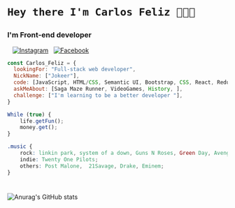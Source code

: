 # <p style="font-family:italic">`Hey there I'm Carlos Feliz 😬😬😬` </p>

### <p>I'm Front-end developer</p>


&nbsp;&nbsp;
 <a href="https://www.instagram.com/feeliz_69/?hl=es-la" target="_blank"><img alt="Instagram" src="https://img.shields.io/badge/<Carlos Feliz>-%23E4405F.svg?style=for-the-badge&logo=Instagram&logoColor=white"/></a>&nbsp;&nbsp;
<a href="https://www.facebook.com/carlosDwayner" target="_blank"><img alt="Facebook" src="https://img.shields.io/badge/Facebook-%231877F2.svg?style=for-the-badge&logo=Facebook&logoColor=white"/></a>

```javascript
const Carlos_Feliz = {
  lookingFor: "Full-stack web developer",
  NickName: ["Jokeer"],
  code: [JavaScript, HTML/CSS, Semantic UI, Bootstrap, CSS, React, Redux],
  askMeAbout: [Saga Maze Runner, VideoGames, History, ],
  challenge: ["I'm learning to be a better developer "],
}
```


```javascript
While (true) {
    life.getFun();
    money.get();
}
```
```css
.music {
    rock: linkin park, system of a down, Guns N Roses, Green Day, Avenged Sevenfold;
    indie: Twenty One Pilots;
    others: Post Malone,  21Savage, Drake, Eminem;
}

```


#

![Anurag's GitHub stats](https://github-readme-stats.vercel.app/api?username=xJokeer&show_icons=true&theme=radical) 








